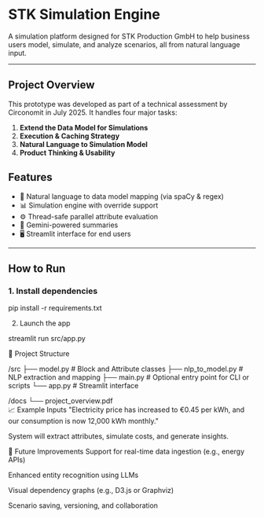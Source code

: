 #  STK Simulation Engine

A simulation platform designed for STK Production GmbH to help business users model, simulate, and analyze scenarios, all from natural language input.

---

##  Project Overview

This prototype was developed as part of a technical assessment by Circonomit in July 2025. It handles four major tasks:

1. **Extend the Data Model for Simulations**
2. **Execution & Caching Strategy**
3. **Natural Language to Simulation Model**
4. **Product Thinking & Usability**


##  Features

- 🧾 Natural language to data model mapping (via spaCy & regex)
- 📊 Simulation engine with override support
- ⚙️ Thread-safe parallel attribute evaluation
- 🧠 Gemini-powered summaries
- 🖥️ Streamlit interface for end users

---

##  How to Run

### 1. Install dependencies

pip install -r requirements.txt

 2. Launch the app 

streamlit run src/app.py

📂 Project Structure

/src
  ├── model.py               # Block and Attribute classes
  ├── nlp_to_model.py        # NLP extraction and mapping
  ├── main.py                # Optional entry point for CLI or scripts
  └── app.py                 # Streamlit interface

/docs
  └── project_overview.pdf  
📈 Example Inputs
"Electricity price has increased to €0.45 per kWh, and our consumption is now 12,000 kWh monthly."

System will extract attributes, simulate costs, and generate insights.

🚀 Future Improvements
Support for real-time data ingestion (e.g., energy APIs)

Enhanced entity recognition using LLMs

Visual dependency graphs (e.g., D3.js or Graphviz)

Scenario saving, versioning, and collaboration

